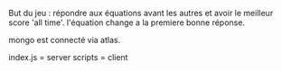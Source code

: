 But du jeu : répondre aux équations avant les autres et avoir le meilleur score 'all time'.
l'équation change a la premiere bonne réponse.

mongo est connecté via atlas.

index.js = server
scripts = client